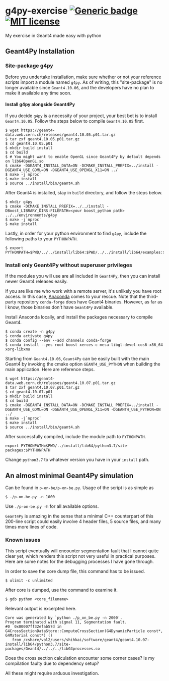 # g4py-exercise [![Generic badge](https://img.shields.io/badge/Geant4-10.5|10.7-<COLOR>.svg)](https://shields.io/) [![MIT license](https://img.shields.io/badge/License-MIT-blue.svg)](https://lbesson.mit-license.org/)
My exercise in Geant4 made easy with python

## Geant4Py Installation
### Site-package g4py
Before you undertake installation, make sure whether or not your reference scripts import a module named `g4py`. As of writing, this "site-package" is no longer available since `Geant4.10.06`, and the developers have no plan to make it available any time soon.
#### Install g4py alongside Geant4Py
If you decide `g4py` is a necessity of your project, your best bet is to install `Geant4.10.05`. Follow the steps below to compile `Geant4.10.05` first.
```
$ wget https://geant4-data.web.cern.ch/releases/geant4.10.05.p01.tar.gz
$ tar zxf geant4.10.05.p01.tar.gz
$ cd geant4.10.05.p01
$ mkdir build install
$ cd build
$ # You might want to enable OpenGL since Geant4Py by default depends on libG4OpenGL.so
$ cmake -DGEANT4_INSTALL_DATA=ON -DCMAKE_INSTALL_PREFIX=../install -DGEANT4_USE_GDML=ON -DGEANT4_USE_OPENGL_X11=ON ../
$ make -j`nproc`
$ make install
$ source ../install/bin/geant4.sh
```
After Geant4 is installed, stay in `build` directory, and follow the steps below.
```
$ mkdir g4py
$ cmake -DCMAKE_INSTALL_PREFIX=../../install -DBoost_LIBRARY_DIRS:FILEPATH=<your boost_python path> ../../environments/g4py
$ make -j`nproc`
$ make install
```
Lastly, in order for your python environment to find `g4py`, include the following paths to your `PYTHONPATH`.
```
$ export PYTHONPATH=$PWD/../../install/lib64:$PWD/../../install/lib64/examples:$PWD/../../install/lib64/tests:$PYTHONPATH
```
### Install only Geant4Py without superuser privileges
If the modules you will use are all included in `Geant4Py`, then you can install newer Geant4 releases easily.

If you are like me who work with a remote server, it's unlikely you have root access. In this case, [Anaconda](https://www.anaconda.com/products/individual) comes to your rescue. Note that the third-party repository `conda-forge` does have Geant4 binaries. However, as far as I know, those binaries don't have `Geant4Py` available.

Install Anaconda locally, and install the packages necessary to compile Geant4.
```
$ conda create -n g4py
$ conda activate g4py
$ conda config --env --add channels conda-forge
$ conda install --yes root boost xerces-c mesa-libgl-devel-cos6-x86_64 xorg-libxmu
```
Starting from `Geant4.10.06`, `Geant4Py` can be easily built with the main Geant4 by invoking the cmake option `GEANT4_USE_PYTHON` when building the main application. Here are reference steps.
```
$ wget https://geant4-data.web.cern.ch/releases/geant4.10.07.p01.tar.gz
$ tar zxf geant4.10.07.p01.tar.gz
$ cd geant4.10.07.p01
$ mkdir build install
$ cd build
$ cmake -DGEANT4_INSTALL_DATA=ON -DCMAKE_INSTALL_PREFIX=../install -DGEANT4_USE_GDML=ON -DGEANT4_USE_OPENGL_X11=ON -DGEANT4_USE_PYTHON=ON ../
$ make -j`nproc`
$ make install
$ source ../install/bin/geant4.sh
```
After successfully compiled, include the module path to `PYTHONPATH`.
```
export PYTHONPATH=$PWD/../install/lib64/python3.7/site-packages:$PYTHONPATH
```
Change `python3.7` to whatever version you have in your `install` path.

## An almost minimal Geant4Py simulation
Can be found in `p-on-be/p-on-be.py`.
Usage of the script is as simple as
```
$ ./p-on-be.py -n 1000
```
Use `./p-on-be.py -h` for all available options.

`Geant4Py` is amazing in the sense that a minimal C++ counterpart of this 200-line script could easily involve 4 header files, 5 source files, and many times more lines of code.

### Known issues
This script eventually will encounter segmentation fault that I cannot quite clear yet, which renders this script not very useful in practical purposes.
Here are some notes for the debugging processes I have gone through.

In order to save the core dump file, this command has to be issued.
```
$ ulimit -c unlimited
```
After core is dumped, use the command to examine it.
```
$ gdb python <core_filename>
```
Relevant output is excerpted here.
```
Core was generated by `python ./p_on_be.py -n 2000'.
Program terminated with signal 11, Segmentation fault.
#0  0x00007ff32efab57d in G4CrossSectionDataStore::ComputeCrossSection(G4DynamicParticle const*, G4Material const*) ()
   from /cshare/vol2/users/shihkai/software/geant4/geant4.10.07-install/lib64/python3.7/site-packages/Geant4/../../../libG4processes.so
```
Does the cross section calculation encounter some corner cases? Is my compilation faulty due to dependency setup?

All these might require arduous investigation.
